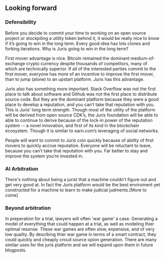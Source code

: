 ## Looking forward

### Defensibility

Before you decide to commit your time to working on an open source project or stockpiling a utility token behind it, it would be really nice to know if it’s going to win in the long term. Every good idea has lots clones and forking iterations. Why is Juris going to win in the long term?

First mover advantage is nice. Bitcoin remained the dominant medium-of-exchange crypto currency despite thousands of competitors, many of which are technically superior. If all of the interested parties commit to the first mover, everyone has more of an incentive to improve the first mover, than to jump \(alone\) to an upstart platform. Juris has this advantage.

Juris also has something more important. Stack Overflow was not the first place to talk about software and Github was not the first place to distribute source code. But they are the dominant platform because they were a good place to develop a reputation, and you can’t take that reputation with you. This is Juris’ long term strength. Though most of the utility of the platform will be derived from open source CDK’s, the Juris foundation will be able to able to continue to derive because of the lock-in power of the reputation system -- a novel innovation, and first of its kind in the blockchain ecosystem. Though it is similar to earn.com’s leveraging of social networks.

People will want to commit to Juris coin quickly because of ability of first movers to quickly accrue reputation. Everyone will be reluctant to leave, because you can’t take that reputation with you. Far better to stay and improve the system you’re invested in.

### AI Arbitration

There's nothing about being a jurist that a machine couldn't figure out and get very good at. In fact the Juris platform would be the best enviroment yet constructed for a machine to learn to make judicial judments.\[More to come\]

### Beyond arbitration

In preperation for a trial, lawyers will often 'war game' a case. Generating a model of everything that could happen at a trial, as well as modeling thier optimal resonse. These war games are often slow, expensive, and of very low quailty. By descibing thier war game in terms of a smart contract, they could quickly and cheaply croud source opion generation. There are many similar uses for the juris platform and we will expand upon them in future blogposts.

